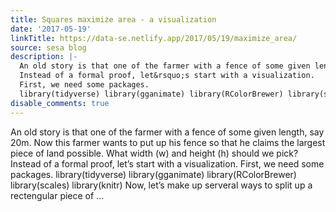 ```yaml
---
title: Squares maximize area - a visualization
date: '2017-05-19'
linkTitle: https://data-se.netlify.app/2017/05/19/maximize_area/
source: sesa blog
description: |-
  An old story is that one of the farmer with a fence of some given length, say 20m. Now this farmer wants to put up his fence so that he claims the largest piece of land possible. What width (w) and height (h) should we pick?
  Instead of a formal proof, let&rsquo;s start with a visualization.
  First, we need some packages.
  library(tidyverse) library(gganimate) library(RColorBrewer) library(scales) library(knitr) Now, let&rsquo;s make up serveral ways to split up a rectengular piece of ...
disable_comments: true
---
```

An old story is that one of the farmer with a fence of some given length, say 20m. Now this farmer wants to put up his fence so that he claims the largest piece of land possible. What width (w) and height (h) should we pick?
Instead of a formal proof, let&rsquo;s start with a visualization.
First, we need some packages.
library(tidyverse) library(gganimate) library(RColorBrewer) library(scales) library(knitr) Now, let&rsquo;s make up serveral ways to split up a rectengular piece of ...